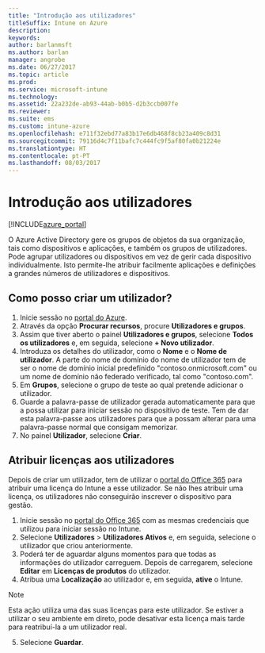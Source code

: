 ```yaml
---
title: "Introdução aos utilizadores"
titleSuffix: Intune on Azure
description: 
keywords: 
author: barlanmsft
ms.author: barlan
manager: angrobe
ms.date: 06/27/2017
ms.topic: article
ms.prod: 
ms.service: microsoft-intune
ms.technology: 
ms.assetid: 22a232de-ab93-44ab-b0b5-d2b3ccb007fe
ms.reviewer: 
ms.suite: ems
ms.custom: intune-azure
ms.openlocfilehash: e711f32ebd77a83b17e6db468f8cb23a409c8d31
ms.sourcegitcommit: 79116d4c7f11bafc7c444fc9f5af80fa0b21224e
ms.translationtype: HT
ms.contentlocale: pt-PT
ms.lasthandoff: 08/03/2017
---
```

# <a name="get-started-with-users"></a>Introdução aos utilizadores

[!INCLUDE[azure_portal](./includes/azure_portal.md)]

O Azure Active Directory gere os grupos de objetos da sua organização, tais como dispositivos e aplicações, e também os grupos de utilizadores. Pode agrupar utilizadores ou dispositivos em vez de gerir cada dispositivo individualmente. Isto permite-lhe atribuir facilmente aplicações e definições a grandes números de utilizadores e dispositivos.

## <a name="how-do-i-create-a-user"></a>Como posso criar um utilizador?

1. Inicie sessão no [portal do Azure](https://portal.azure.com).
2. Através da opção **Procurar recursos**, procure **Utilizadores e grupos**.
3. Assim que tiver aberto o painel **Utilizadores e grupos**, selecione **Todos os utilizadores** e, em seguida, selecione **+ Novo utilizador**.
4. Introduza os detalhes do utilizador, como o **Nome** e o **Nome de utilizador**. A parte do nome de domínio do nome de utilizador tem de ser o nome de domínio inicial predefinido "contoso.onmicrosoft.com" ou um nome de domínio não federado verificado, tal como "contoso.com".
5. Em **Grupos**, selecione o grupo de teste ao qual pretende adicionar o utilizador.
6. Guarde a palavra-passe de utilizador gerada automaticamente para que a possa utilizar para iniciar sessão no dispositivo de teste. Tem de dar esta palavra-passe aos utilizadores para que a possam alterar para uma palavra-passe normal que consigam memorizar.
7. No painel **Utilizador**, selecione **Criar**.

## <a name="assigning-licenses-to-users"></a>Atribuir licenças aos utilizadores

Depois de criar um utilizador, tem de utilizar o [portal do Office 365](http://go.microsoft.com/fwlink/p/?LinkId=698854) para atribuir uma licença do Intune a esse utilizador. Se não lhes atribuir uma licença, os utilizadores não conseguirão inscrever o dispositivo para gestão.

1. Inicie sessão no [portal do Office 365](http://go.microsoft.com/fwlink/p/?LinkId=698854) com as mesmas credenciais que utilizou para iniciar sessão no Intune.
2. Selecione **Utilizadores** > **Utilizadores Ativos** e, em seguida, selecione o utilizador que criou anteriormente.
3. Poderá ter de aguardar alguns momentos para que todas as informações do utilizador carreguem. Depois de carregarem, selecione **Editar** em **Licenças de produtos** do utilizador.
4. Atribua uma **Localização** ao utilizador e, em seguida, **ative** o Intune.

 > [!NOTE]
 > Esta ação utiliza uma das suas licenças para este utilizador. Se estiver a utilizar o seu ambiente em direto, pode desativar esta licença mais tarde para reatribuí-la a um utilizador real.

5. Selecione **Guardar**.
